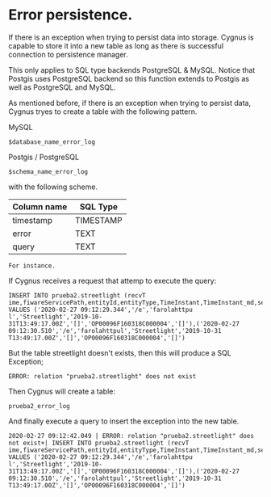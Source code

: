# Error persistence.

If there is an exception when trying to persist data into storage. Cygnus is capable to store it into a new table as long as there is successful connection to persistence manager.

This only applies to SQL type backends PostgreSQL & MySQL. Notice that Postgis uses PostgreSQL backend so this function extends to Postgis as well as PostgreSQL and MySQL.

As mentioned before, if there is an exception when trying to persist data, Cygnus tryes to create a table with the following pattern.

MySQL
```
$database_name_error_log

```

Postgis / PostgreSQL

```
$schema_name_error_log
```

with the following scheme.

Column name   | SQL Type
------------- | --------------------------------------- 
timestamp     | TIMESTAMP
error         | TEXT
query         | TEXT

`For instance.`

If Cygnus receives a request that attemp to execute the query:

```
INSERT INTO prueba2.streetlight (recvT
ime,fiwareServicePath,entityId,entityType,TimeInstant,TimeInstant_md,serialNumber,serialNumber_md) VALUES ('2020-02-27 09:12:29.344','/e','farolahttpu
l','Streetlight','2019-10-31T13:49:17.00Z','[]','OP00096F160318C000004','[]'),('2020-02-27 09:12:30.510','/e','farolahttpul','Streetlight','2019-10-31
T13:49:17.00Z','[]','OP00096F160318C000004','[]')
```

But the table streetlight doesn't exists, then this will produce a SQL Exception;

```
ERROR: relation "prueba2.streetlight" does not exist
```

Then Cygnus will create a table:

```
prueba2_error_log
```

And finally execute a query to insert the exception into the new table.

```
2020-02-27 09:12:42.049 | ERROR: relation "prueba2.streetlight" does not exist+| INSERT INTO prueba2.streetlight (recvT
ime,fiwareServicePath,entityId,entityType,TimeInstant,TimeInstant_md,serialNumber,serialNumber_md) VALUES ('2020-02-27 09:12:29.344','/e','farolahttpu
l','Streetlight','2019-10-31T13:49:17.00Z','[]','OP00096F160318C000004','[]'),('2020-02-27 09:12:30.510','/e','farolahttpul','Streetlight','2019-10-31
T13:49:17.00Z','[]','OP00096F160318C000004','[]')
```
